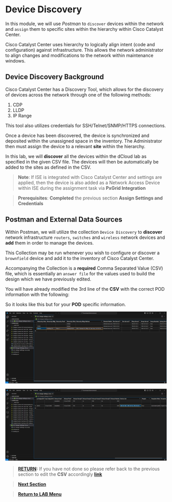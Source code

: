 # Device Discovery

In this module, we will use *Postman* to `discover` devices within the network and `assign` them to specific sites within the hierarchy within Cisco Catalyst Center. 

Cisco Catalyst Center uses hierarchy to logically align intent (code and configuration) against infrastructure. This allows the network administrator to align changes and modifications to the network within maintenance windows.

## Device Discovery Background

Cisco Catalyst Center has a Discovery Tool, which allows for the discovery of devices across the network through one of the following methods:

1. CDP
2. LLDP
3. IP Range 

This tool also utilizes credentials for SSH/Telnet/SNMP/HTTPS connections.

Once a device has been discovered, the device is synchronized and deposited within the unassigned space in the inventory. The Administrator then must assign the device to a relevant **site** within the hierarchy. 

In this lab, we will **discover** all the devices within the dCloud lab as specified in the given CSV file. The devices will then be automatically be added to the sites as defined in the CSV. 

> **Note**: If ISE is integrated with Cisco Catalyst Center and settings are applied, then the device is also added as a Network Access Device within ISE during the assignment task via **PxGrid Integration**

> **Prerequisites**: **Completed** the previous section **Assign Settings and Credentials**

## Postman and External Data Sources

Within Postman, we will utilize the collection `Device Discovery` to **discover** network infrastructure `routers`, `switches` and `wireless` network devices and **add** them in order to manage the devices. 

This Collection may be run whenever you wish to configure or discover a `brownfield` device and add it to the inventory of Cisco Catalyst Center. 

Accompanying the Collection is a **required** Comma Separated Value (CSV) file, which is essentially an `answer file` for the values used to build the design which we have previously edited. 

You will have already modified the 3rd line of the **CSV** with the correct POD information with the following: 

So it looks like this but for your **POD** specific information.

![VS Code CSV edits for Hierarchy](./assets/csv-edit-hierarchy.png)

![VS Code CSV edits for Devices](./assets/csv-edit-devices.png)

> [**RETURN**](../dntd-catcenter-0-orientation/04-externaldata.md)**:** If you have not done so please refer back to the previous section to edit the **CSV** accordingly [**link**](../dntd-catcenter-0-orientation/04-externaldata.md)

> [**Next Section**](./02-deploy.md)

> [**Return to LAB Menu**](../README.md)